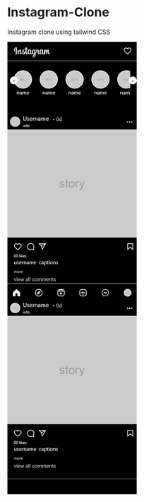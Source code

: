 # Instagram-Clone
Instagram clone using tailwind CSS 

<img src="screenshot_view.png" alt="view" > </img>

